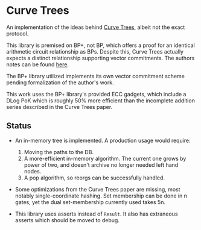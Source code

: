 # Curve Trees

An implementation of the ideas behind
[Curve Trees](https://eprint.iacr.org/2022/756), albeit not the exact protocol.

This library is premised on BP+, not BP, which offers a proof for an identical
arithmetic circuit relationship as BPs. Despite this, Curve Trees actually
expects a distinct relationship supporting vector commitments. The authors notes
can be found [here](https://hackmd.io/6g5oC5xWRLOoYcTnYBuE7Q).

The BP+ library utilized implements its own vector commitment scheme pending
formalization of the author's work.

This work uses the BP+ library's provided ECC gadgets, which include a DLog PoK
which is roughly 50% more efficient than the incomplete addition series
described in the Curve Trees paper.

## Status

- An in-memory tree is implemented. A production usage would require:
  1) Moving the paths to the DB.
  2) A more-efficient in-memory algorithm. The current one grows by power of
     two, and doesn't archive no longer needed left hand nodes.
  3) A pop algorithm, so reorgs can be successfully handled.

- Some optimizations from the Curve Trees paper are missing, most notably
  single-coordinate hashing. Set membership can be done in n gates, yet the
  dual set-membership currently used takes 5n.

- This library uses asserts instead of `Result`. It also has extraneous asserts
  which should be moved to debug.
